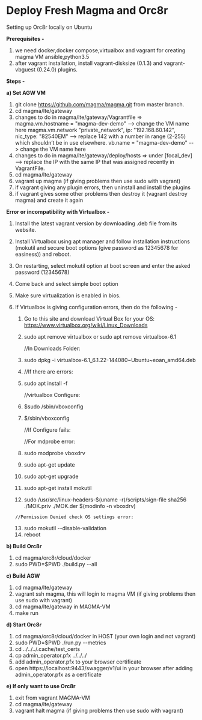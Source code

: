 # Deploy Fresh Magma and Orc8r

Setting up Orc8r locally on Ubuntu

**Prerequisites -**
1. we need docker,docker compose,virtualbox and vagrant for creating magma VM 
     ansible,python3.5
2. after vagrant installation, install vagrant-disksize (0.1.3) and vagrant-vbguest (0.24.0) plugins.

**Steps -**

**a) Set AGW VM**

1. git clone https://github.com/magma/magma.git from master branch.
2. cd magma/lte/gateway
3. changes to do in magma/lte/gateway/Vagrantfile => 
     magma.vm.hostname = "magma-dev-demo"  --> change the VM name here
     magma.vm.network "private_network", ip: "192.168.60.142", nic_type: "82540EM" --> replace 142 with a number in range (2-255) which     shouldn’t be in use elsewhere.
     vb.name = "magma-dev-demo"  --> change the VM name here
4. changes to do in magma/lte/gateway/deploy/hosts =>
    under [focal_dev] --> replace the IP with the same IP that was assigned recently in VagrantFile.
5. cd magma/lte/gateway
6. vagrant up magma (if giving problems then use sudo with vagrant)
7. if vagrant giving any plugin errors, then uninstall and install the plugins
8. if vagrant gives some other problems then destroy it (vagrant destroy magma) and create it again

**Error or incompatibility with Virtualbox -**

1. Install the latest vagrant version by downloading .deb file from its website.

2. Install Virtualbox using apt manager and follow installation instructions (mokutil and secure boot options (give password as 12345678 for easiness)) and reboot.
3. On restarting, select mokutil option at boot screen and enter the asked password (12345678)
4. Come back and select simple boot option
5. Make sure virtualization is enabled in bios.

2. If Virtualbox is giving configuration errors, then do the following -
    1. Go to this site and download Virtual Box for your OS: https://www.virtualbox.org/wiki/Linux_Downloads
       
    2. sudo apt remove virtualbox or sudo apt remove virtualbox-6.1
       
       //In Downloads Folder:
    3. sudo dpkg -i virtualbox-6.1_6.1.22-144080~Ubuntu~eoan_amd64.deb
    4. //If there are errors:
    5. sudo apt install -f
       
       //virtualbox Configure:
    6. $sudo /sbin/vboxconfig
    7. $/sbin/vboxconfig
       
       //If Configure fails:
       
       //For mdprobe error:
    8. sudo modprobe vboxdrv
    9. sudo apt-get update
    10. sudo apt-get upgrade
    11. sudo apt-get install mokutil
    12. sudo /usr/src/linux-headers-$(uname -r)/scripts/sign-file sha256 ./MOK.priv ./MOK.der $(modinfo -n vboxdrv)
       
       //Permission Denied check OS settings error:
    13. sudo mokutil --disable-validation 
    14. reboot

**b) Build Orc8r**

1. cd magma/orc8r/cloud/docker
2. sudo PWD=$PWD ./build.py --all

**c) Build AGW**

1. cd magma/lte/gateway
2. vagrant ssh magma, this will login to magma VM (if giving problems then use sudo with vagrant)
3. cd magma/lte/gateway in MAGMA-VM
4. make run

**d) Start Orc8r**

1. cd magma/orc8r/cloud/docker in HOST (your own login and not vagrant) 
2. sudo PWD=$PWD ./run.py --metrics
3. cd ../../../.cache/test_certs
4. cp admin_operator.pfx ../../../
5. add admin_operator.pfx to your browser certificate
6. open https://localhost:9443/swagger/v1/ui in your browser after adding admin_operator.pfx as a certificate

**e) If only want to use Orc8r**

1. exit from vagrant MAGMA-VM
2. cd magma/lte/gateway
3. vagrant halt magma (if giving problems then use sudo with vagrant)
